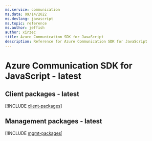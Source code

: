 ```yaml
---
ms.service: communication
ms.data: 09/14/2022
ms.devlang: javascript
ms.topic: reference
ms.author: jeffish
author: xirzec
title: Azure Communication SDK for JavaScript
description: Reference for Azure Communication SDK for JavaScript
---
```

# Azure Communication SDK for JavaScript - latest

## Client packages - latest
[!INCLUDE [client-packages](communication-client-index.md)]
## Management packages - latest
[!INCLUDE [mgmt-packages](communication-mgmt-index.md)]